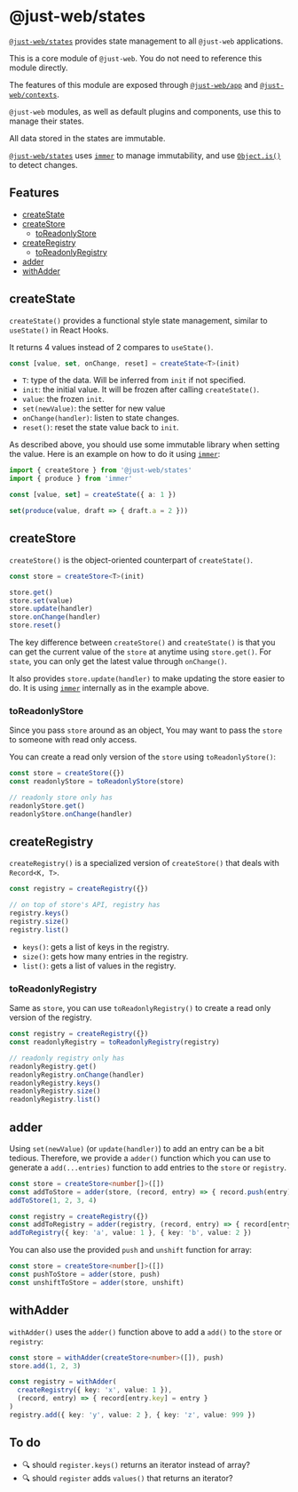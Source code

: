 # @just-web/states <!-- omit in toc -->

[`@just-web/states`] provides state management to all `@just-web` applications.

This is a core module of `@just-web`.
You do not need to reference this module directly.

The features of this module are exposed through [`@just-web/app`] and [`@just-web/contexts`].

`@just-web` modules, as well as default plugins and components,
use this to manage their states.

All data stored in the states are immutable.

[`@just-web/states`] uses [`immer`] to manage immutability,
and use [`Object.is()`] to detect changes.

## Features <!-- omit in toc -->

- [createState](#createstate)
- [createStore](#createstore)
  - [toReadonlyStore](#toreadonlystore)
- [createRegistry](#createregistry)
  - [toReadonlyRegistry](#toreadonlyregistry)
- [adder](#adder)
- [withAdder](#withadder)

## createState

`createState()` provides a functional style state management,
similar to `useState()` in React Hooks.

It returns 4 values instead of 2 compares to `useState()`.

```ts
const [value, set, onChange, reset] = createState<T>(init)
```

- `T`: type of the data. Will be inferred from `init` if not specified.
- `init`: the initial value. It will be frozen after calling `createState()`.
- `value`: the frozen `init`.
- `set(newValue)`: the setter for new value
- `onChange(handler)`: listen to state changes.
- `reset()`: reset the state value back to `init`.

As described above, you should use some immutable library when setting the value.
Here is an example on how to do it using [`immer`]:

```ts
import { createStore } from '@just-web/states'
import { produce } from 'immer'

const [value, set] = createState({ a: 1 })

set(produce(value, draft => { draft.a = 2 }))
```

## createStore

`createStore()` is the object-oriented counterpart of `createState()`.

```ts
const store = createStore<T>(init)

store.get()
store.set(value)
store.update(handler)
store.onChange(handler)
store.reset()
```

The key difference between `createStore()` and `createState()` is that you can get the current value of the `store` at anytime using `store.get()`.
For `state`, you can only get the latest value through `onChange()`.

It also provides `store.update(handler)` to make updating the store easier to do.
It is using [`immer`] internally as in the example above.

### toReadonlyStore

Since you pass `store` around as an object,
You may want to pass the `store` to someone with read only access.

You can create a read only version of the `store` using `toReadonlyStore()`:

```ts
const store = createStore({})
const readonlyStore = toReadonlyStore(store)

// readonly store only has
readonlyStore.get()
readonlyStore.onChange(handler)
```

## createRegistry

`createRegistry()` is a specialized version of `createStore()` that deals with `Record<K, T>`.

```ts
const registry = createRegistry({})

// on top of store's API, registry has
registry.keys()
registry.size()
registry.list()
```

- `keys()`: gets a list of keys in the registry.
- `size()`: gets how many entries in the registry.
- `list()`: gets a list of values in the registry.

### toReadonlyRegistry

Same as `store`,
you can use `toReadonlyRegistry()` to create a read only version of the registry.

```ts
const registry = createRegistry({})
const readonlyRegistry = toReadonlyRegistry(registry)

// readonly registry only has
readonlyRegistry.get()
readonlyRegistry.onChange(handler)
readonlyRegistry.keys()
readonlyRegistry.size()
readonlyRegistry.list()
```

## adder

Using `set(newValue)` (or `update(handler)`) to add an entry can be a bit tedious.
Therefore, we provide a `adder()` function which you can use to generate a `add(...entries)` function to add entries to the `store` or `registry`.

```ts
const store = createStore<number[]>([])
const addToStore = adder(store, (record, entry) => { record.push(entry) })
addToStore(1, 2, 3, 4)

const registry = createRegistry({})
const addToRegistry = adder(registry, (record, entry) => { record[entry.key] = entry })
addToRegistry({ key: 'a', value: 1 }, { key: 'b', value: 2 })
```

You can also use the provided `push` and `unshift` function for array:

```ts
const store = createStore<number[]>([])
const pushToStore = adder(store, push)
const unshiftToStore = adder(store, unshift)
```

## withAdder

`withAdder()` uses the `adder()` function above to add a `add()` to the `store` or `registry`:

```ts
const store = withAdder(createStore<number>([]), push)
store.add(1, 2, 3)

const registry = withAdder(
  createRegistry({ key: 'x', value: 1 }),
  (record, entry) => { record[entry.key] = entry }
)
registry.add({ key: 'y', value: 2 }, { key: 'z', value: 999 })
```

## To do <!-- omit in toc -->

- 🔍 should `register.keys()` returns an iterator instead of array?
- 🔍 should `register` adds `values()` that returns an iterator?

[`@just-web/app`]: https://github.com/justland/just-web/tree/main/frameworks/app
[`@just-web/contexts`]: https://github.com/justland/just-web/tree/main/frameworks/contexts
[`@just-web/states`]: https://github.com/justland/just-web/tree/main/frameworks/states
[`immer`]: https://github.com/immerjs/immer
[`Object.is()`]: https://www.jstips.co/en/javascript/why-you-should-use-Object.is()-in-equality-comparison/
